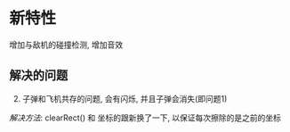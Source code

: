 # 新特性
增加与敌机的碰撞检测, 增加音效

## 解决的问题
2. 子弹和飞机共存的问题, 会有闪烁, 并且子弹会消失(即问题1)

*解决方法*:
clearRect() 和 坐标的跟新换了一下, 以保证每次擦除的是之前的坐标
